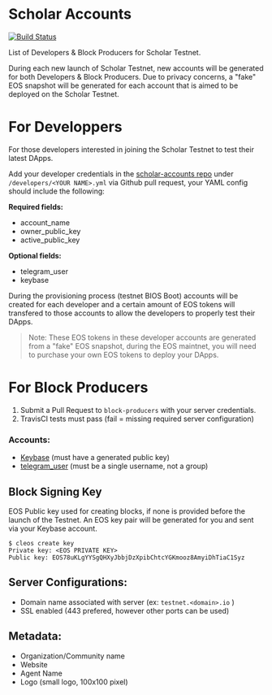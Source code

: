 # Scholar Accounts

[![Build Status](https://travis-ci.org/ScholarTestnet/scholar-block-producers.svg?branch=master)](https://travis-ci.org/ScholarTestnet/scholar-block-producers)

List of Developers & Block Producers for Scholar Testnet.

During each new launch of Scholar Testnet, new accounts will be generated for both Developers & Block Producers. Due to privacy concerns, a "fake" EOS snapshot will be generated for each account that is aimed to be deployed on the Scholar Testnet.

# For Developpers

For those developers interested in joining the Scholar Testnet to test their latest DApps.

Add your developer credentials in the [scholar-accounts repo](https://github.com/ScholarTestnet/scholar-accounts) under `/developers/<YOUR NAME>.yml` via Github pull request, your YAML config should include the following:

**Required fields:**
- account_name
- owner_public_key
- active_public_key

**Optional fields:**
- telegram_user
- keybase

During the provisioning process (testnet BIOS Boot) accounts will be created for each developer and a certain amount of EOS tokens will transfered to those accounts to allow the developers to properly test their DApps.

> Note: These EOS tokens in these developer accounts are generated from a "fake" EOS snapshot, during the EOS maintnet, you will need to purchase your own EOS tokens to deploy your DApps.

# For Block Producers

1. Submit a Pull Request to `block-producers` with your server credentials.
2. TravisCI tests must pass (fail = missing required server configuration)

### Accounts:

- [Keybase](https://keybase.io) (must have a generated public key)
- [telegram_user](https://telegram_user.org) (must be a single username, not a group)

## Block Signing Key

EOS Public key used for creating blocks, if none is provided before the launch of the Testnet. An EOS key pair will be generated for you and sent via your Keybase account.

```
$ cleos create key
Private key: <EOS PRIVATE KEY>
Public key: EOS78uKLgYYSgQHXyJbbjDzXpibChtcYGKmooz8AmyiDhTiaC1Syz
```

## Server Configurations:

- Domain name associated with server (ex: `testnet.<domain>.io` )
- SSL enabled (443 prefered, however other ports can be used)

## Metadata:

- Organization/Community name
- Website
- Agent Name
- Logo (small logo, 100x100 pixel)

